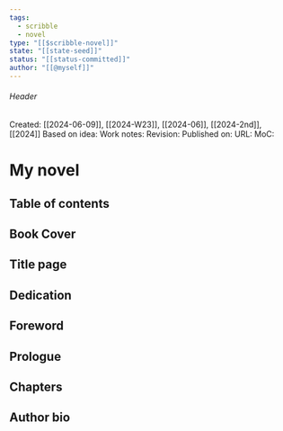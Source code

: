 ```yaml
---
tags:
  - scribble
  - novel
type: "[[$scribble-novel]]"
state: "[[state-seed]]"
status: "[[status-committed]]"
author: "[[@myself]]"
---
```

###### Header
Created: [[2024-06-09]], [[2024-W23]], [[2024-06]], [[2024-2nd]], [[2024]]
Based on idea: 
Work notes: 
Revision: 
Published on: 
URL:
MoC: 
# My novel

## Table of contents


## Book Cover


## Title page


## Dedication


## Foreword


## Prologue


## Chapters


## Author bio

